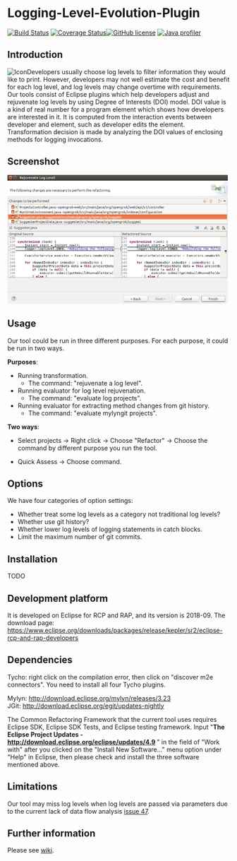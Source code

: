 # Logging-Level-Evolution-Plugin

[![Build Status](https://travis-ci.com/ponder-lab/Logging-Level-Evolution-Plugin.svg?token=gywSHb5G1W81zrovzorQ&branch=master)](https://travis-ci.com/ponder-lab/Logging-Level-Evolution-Plugin) [![Coverage Status](https://coveralls.io/repos/github/ponder-lab/Logging-Level-Evolution-Plugin/badge.svg?branch=master&t=SHx1bW)](https://coveralls.io/github/ponder-lab/Logging-Level-Evolution-Plugin?branch=master)[![GitHub license](https://img.shields.io/badge/license-Eclipse-blue.svg)](https://github.com/ponder-lab/Logging-Level-Evolution-Plugin/blob/master/LICENSE.txt) [![Java profiler](https://www.ej-technologies.com/images/product_banners/jprofiler_small.png)](https://www.ej-technologies.com/products/jprofiler/overview.html)

## Introduction

<img src="https://github.com/ponder-lab/Logging-Level-Evolution-Plugin/blob/master/edu.cuny.hunter.log.ui/icons/icon.png" alt="Icon" align="left"/> Developers usually choose log levels to filter information they would like to print. However, developers may not well estimate the cost and benefit for each log level, and log levels may change overtime with requirements. Our tools consist of Eclipse plugins which help developers adjust and rejuvenate log levels by using Degree of Interests (DOI) model. DOI value is a kind of real number for a program element which shows how developers are interested in it. It is computed from the interaction events between developer and element, such as developer edits the element. Transformation decision is made by analyzing the DOI values of enclosing methods for logging invocations.


## Screenshot
<img src="https://github.com/ponder-lab/Logging-Level-Evolution-Plugin/blob/master/edu.cuny.hunter.log.ui/icons/screenshot.png" alt="Screenshot" width=500px/>

## Usage

Our tool could be run in three different purposes. For each purpose, it could be run in two ways.

**Purposes**:

- Running transformation.
  - The command: "rejuvenate a log level".
- Running evaluator for log level rejuvenation.
  - The command: "evaluate log projects".
- Running evaluator for extracting method changes from git history.
  - The command: "evaluate mylyngit projects".

**Two ways**:

- Select projects -> Right click -> Choose "Refactor" -> Choose the command by different purpose you run the tool.

- Quick Assess -> Choose command.


## Options
We have four categories of option settings:

- Whether treat some log levels as a category not traditional log levels?
- Whether use git history?
- Whether lower log levels of logging statements in catch blocks.
- Limit the maximum number of git commits.

## Installation

TODO

## Development platform

It is developed on Eclipse for RCP and RAP, and its version is 2018-09. The download page: https://www.eclipse.org/downloads/packages/release/kepler/sr2/eclipse-rcp-and-rap-developers 

## Dependencies

Tycho: right click on the compilation error, then click on "discover m2e connectors". You need to install all four Tycho plugins.

Mylyn: http://download.eclipse.org/mylyn/releases/3.23 <br/>
JGit: http://download.eclipse.org/egit/updates-nightly <br/>

The Common Refactoring Framework that the current tool uses requires Eclipse SDK, Eclipse SDK Tests, and Eclipse testing framework. Input 
"<b>The Eclipse Project Updates - http://download.eclipse.org/eclipse/updates/4.9 </b>" in the field of "Work with" after you clicked on the "Install New Software..." menu option under "Help" in Eclipse, then please check and install the three software mentioned above.

## Limitations

Our tool may miss log levels when log levels are passed via parameters due to the current lack of data flow analysis [issue 47](https://github.com/ponder-lab/Logging-Level-Evolution-Plugin/issues/47).

## Further information

Please see [wiki](https://github.com/ponder-lab/Logging-Level-Evolution-Plugin/wiki).
